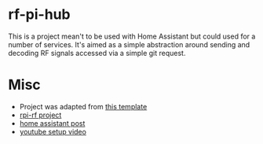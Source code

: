# rf-pi-hub

This is a project mean't to be used with Home Assistant but could used for a number of services. It's aimed
as a simple abstraction around sending and decoding RF signals accessed via a simple git request.


# Misc

* Project was adapted from [this template](https://github.com/thoresonjd/simple-typescript-server)
* [rpi-rf project](https://github.com/markvader/ha-rpi_rf)
* [home assistant post](https://community.home-assistant.io/t/can-home-assistant-listen-to-433mhz-remotes/17546)
* [youtube setup video](https://www.youtube.com/watch?v=5UUazFbK-Hg)